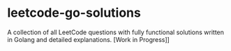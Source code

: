# leetcode-go-solutions
A collection of all LeetCode questions with fully functional solutions written in Golang and detailed explanations. [Work in Progress]]

